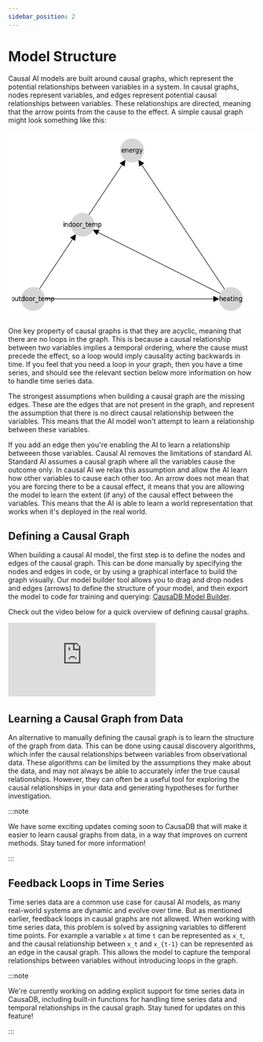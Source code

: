 ```yaml
---
sidebar_position: 2
---
```


# Model Structure

Causal AI models are built around causal graphs, which represent the potential relationships between variables in a system. In causal graphs, nodes represent variables, and edges represent potential causal relationships between variables. These relationships are directed, meaning that the arrow points from the cause to the effect. A simple causal graph might look something like this:

<!-- Image of a causal graph -->
![Causal Graph](causadb_quickstart_8_0.png)

One key property of causal graphs is that they are acyclic, meaning that there are no loops in the graph. This is because a causal relationship between two variables implies a temporal ordering, where the cause must precede the effect, so a loop would imply causality acting backwards in time. If you feel that you need a loop in your graph, then you have a time series, and should see the relevant section below more information on how to handle time series data.

The strongest assumptions when building a causal graph are the missing edges. These are the edges that are not present in the graph, and represent the assumption that there is no direct causal relationship between the variables. This means that the AI model won't attempt to learn a relationship between these variables.

If you add an edge then you're enabling the AI to learn a relationship betweeen those variables. Causal AI removes the limitations of standard AI. Standard AI assumes a causal graph where all the variables cause the outcome only. In causal AI we relax this assumption and allow the AI learn how other variables to cause each other too. An arrow does not mean that you are forcing there to be a causal effect, it means that you are allowing the model to learn the extent (if any) of the causal effect between the variables. This means that the AI is able to learn a world representation that works when it's deployed in the real world.

## Defining a Causal Graph

When building a causal AI model, the first step is to define the nodes and edges of the causal graph. This can be done manually by specifying the nodes and edges in code, or by using a graphical interface to build the graph visually. Our model builder tool allows you to drag and drop nodes and edges (arrows) to define the structure of your model, and then export the model to code for training and querying: [CausaDB Model Builder](https://builder.causadb.com).

Check out the video below for a quick overview of defining causal graphs.

<div style={{position: 'relative', paddingBottom: '56.25%', height: 0, overflow: 'hidden', maxWidth: '100%', height: 'auto', margin: 'auto'}}>
    <iframe src="https://www.youtube.com/watch?v=Ik_e52Sq51w" frameborder="0" allow="accelerometer; autoplay; clipboard-write; encrypted-media; gyroscope; picture-in-picture; web-share" allowFullScreen style={{position: 'absolute', top: 0, left: 0, width: '100%', height: '100%'}}></iframe>
</div>

## Learning a Causal Graph from Data

An alternative to manually defining the causal graph is to learn the structure of the graph from data. This can be done using causal discovery algorithms, which infer the causal relationships between variables from observational data. These algorithms can be limited by the assumptions they make about the data, and may not always be able to accurately infer the true causal relationships. However, they can often be a useful tool for exploring the causal relationships in your data and generating hypotheses for further investigation.

:::note

We have some exciting updates coming soon to CausaDB that will make it easier to learn causal graphs from data, in a way that improves on current methods. Stay tuned for more information!

:::

## Feedback Loops in Time Series

Time series data are a common use case for causal AI models, as many real-world systems are dynamic and evolve over time. But as mentioned earlier, feedback loops in causal graphs are not allowed. When working with time series data, this problem is solved by assigning variables to different time points. For example a variable `x` at time `t` can be represented as `x_t`, and the causal relationship between `x_t` and `x_{t-1}` can be represented as an edge in the causal graph. This allows the model to capture the temporal relationships between variables without introducing loops in the graph.

:::note

We're currently working on adding explicit support for time series data in CausaDB, including built-in functions for handling time series data and temporal relationships in the causal graph. Stay tuned for updates on this feature!

:::
